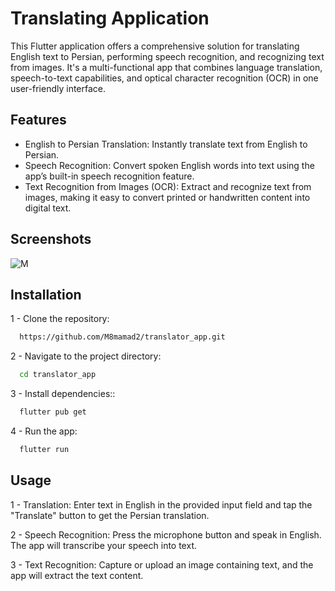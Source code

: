 # Translating Application

This Flutter application offers a comprehensive solution for translating English text to Persian, performing speech recognition, and recognizing text from images. It's a multi-functional app that combines language translation, speech-to-text capabilities, and optical character recognition (OCR) in one user-friendly interface.



## Features

- English to Persian Translation: Instantly translate text from English to Persian.
- Speech Recognition: Convert spoken English words into text using the app’s    built-in speech recognition feature.
- Text Recognition from Images (OCR): Extract and recognize text from images, making it easy to convert printed or handwritten content into digital text.


## Screenshots
![M](https://github.com/user-attachments/assets/b27a4324-4886-4a09-8077-16ca9ed7ba1f)


## Installation

1 - Clone the repository:
```bash
  https://github.com/M8mamad2/translator_app.git
```

2 - Navigate to the project directory:
```bash
  cd translator_app
```
3 - Install dependencies::
```bash
  flutter pub get
```
4 - Run the app:
```bash
  flutter run
``` 
## Usage

1 - Translation: Enter text in English in the provided input field and tap the "Translate" button to get the Persian translation.

2 - Speech Recognition: Press the microphone button and speak in English. The app will transcribe your speech into text.

3 - Text Recognition: Capture or upload an image containing text, and the app will extract the text content.
